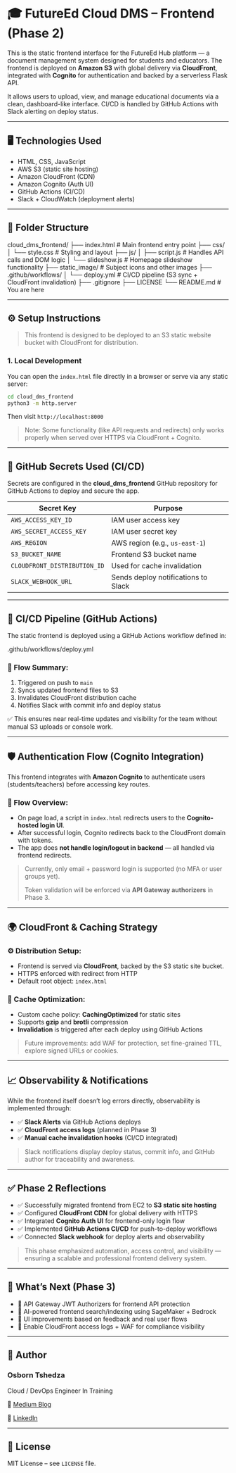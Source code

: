 # 🎓 FutureEd Cloud DMS – Frontend (Phase 2)

This is the static frontend interface for the FutureEd Hub platform — a document management system designed for students and educators. The frontend is deployed on **Amazon S3** with global delivery via **CloudFront**, integrated with **Cognito** for authentication and backed by a serverless Flask API.

It allows users to upload, view, and manage educational documents via a clean, dashboard-like interface. CI/CD is handled by GitHub Actions with Slack alerting on deploy status.

---

## 🖥️ Technologies Used

- HTML, CSS, JavaScript
- AWS S3 (static site hosting)
- Amazon CloudFront (CDN)
- Amazon Cognito (Auth UI)
- GitHub Actions (CI/CD)
- Slack + CloudWatch (deployment alerts)

---

## 📂 Folder Structure

cloud_dms_frontend/
├── index.html                 # Main frontend entry point
├── css/
│   └── style.css              # Styling and layout
├── js/
│   ├── script.js              # Handles API calls and DOM logic
│   └── slideshow.js           # Homepage slideshow functionality
├── static_image/              # Subject icons and other images
├── .github/workflows/
│   └── deploy.yml             # CI/CD pipeline (S3 sync + CloudFront invalidation)
├── .gitignore
├── LICENSE
└── README.md                  # You are here

---

## ⚙️ Setup Instructions

> This frontend is designed to be deployed to an S3 static website bucket with CloudFront for distribution.
> 

### 1. Local Development

You can open the `index.html` file directly in a browser or serve via any static server:

```bash
cd cloud_dms_frontend
python3 -m http.server

```

Then visit `http://localhost:8000`

> Note: Some functionality (like API requests and redirects) only works properly when served over HTTPS via CloudFront + Cognito.
> 

---

## 🔐 GitHub Secrets Used (CI/CD)

Secrets are configured in the **cloud_dms_frontend** GitHub repository for GitHub Actions to deploy and secure the app.

| Secret Key | Purpose |
| --- | --- |
| `AWS_ACCESS_KEY_ID` | IAM user access key |
| `AWS_SECRET_ACCESS_KEY` | IAM user secret key |
| `AWS_REGION` | AWS region (e.g., `us-east-1`) |
| `S3_BUCKET_NAME` | Frontend S3 bucket name |
| `CLOUDFRONT_DISTRIBUTION_ID` | Used for cache invalidation |
| `SLACK_WEBHOOK_URL` | Sends deploy notifications to Slack |

---

## 🚀 CI/CD Pipeline (GitHub Actions)

The static frontend is deployed using a GitHub Actions workflow defined in:

.github/workflows/deploy.yml

### 🔁 Flow Summary:

1. Triggered on push to `main`
2. Syncs updated frontend files to S3
3. Invalidates CloudFront distribution cache
4. Notifies Slack with commit info and deploy status

✅ This ensures near real-time updates and visibility for the team without manual S3 uploads or console work.

---

## 🛡️ Authentication Flow (Cognito Integration)

This frontend integrates with **Amazon Cognito** to authenticate users (students/teachers) before accessing key routes.

### 🔄 Flow Overview:

- On page load, a script in `index.html` redirects users to the **Cognito-hosted login UI**.
- After successful login, Cognito redirects back to the CloudFront domain with tokens.
- The app does **not handle login/logout in backend** — all handled via frontend redirects.

> Currently, only email + password login is supported (no MFA or user groups yet).
> 
> 
> Token validation will be enforced via **API Gateway authorizers** in Phase 3.
> 

---

## 🌍 CloudFront & Caching Strategy

### ⚙️ Distribution Setup:

- Frontend is served via **CloudFront**, backed by the S3 static site bucket.
- HTTPS enforced with redirect from HTTP
- Default root object: `index.html`

### 💾 Cache Optimization:

- Custom cache policy: **CachingOptimized** for static sites
- Supports **gzip** and **brotli** compression
- **Invalidation** is triggered after each deploy using GitHub Actions

> Future improvements: add WAF for protection, set fine-grained TTL, explore signed URLs or cookies.
> 

---

## 📈 Observability & Notifications

While the frontend itself doesn’t log errors directly, observability is implemented through:

- ✅ **Slack Alerts** via GitHub Actions deploys
- ✅ **CloudFront access logs** (planned in Phase 3)
- ✅ **Manual cache invalidation hooks** (CI/CD integrated)

> Slack notifications display deploy status, commit info, and GitHub author for traceability and awareness.
> 

---

## ✅ Phase 2 Reflections

- ✅ Successfully migrated frontend from EC2 to **S3 static site hosting**
- ✅ Configured **CloudFront CDN** for global delivery with HTTPS
- ✅ Integrated **Cognito Auth UI** for frontend-only login flow
- ✅ Implemented **GitHub Actions CI/CD** for push-to-deploy workflows
- ✅ Connected **Slack webhook** for deploy alerts and observability

> This phase emphasized automation, access control, and visibility — ensuring a scalable and professional frontend delivery system.
> 

---

## 🔮 What’s Next (Phase 3)

- 🛂 API Gateway JWT Authorizers for frontend API protection
- 🤖 AI-powered frontend search/indexing using SageMaker + Bedrock
- 🧠 UI improvements based on feedback and real user flows
- 📜 Enable CloudFront access logs + WAF for compliance visibility

---

## 🙌 Author

### **Osborn Tshedza**

Cloud / DevOps Engineer In Training

🔗 [Medium Blog](https://medium.com/@osborntshedza)

🔗 [LinkedIn](https://www.linkedin.com/in/osborn-tshedza-nethathe-503679122)

---

## 📜 License

MIT License – see `LICENSE` file.
